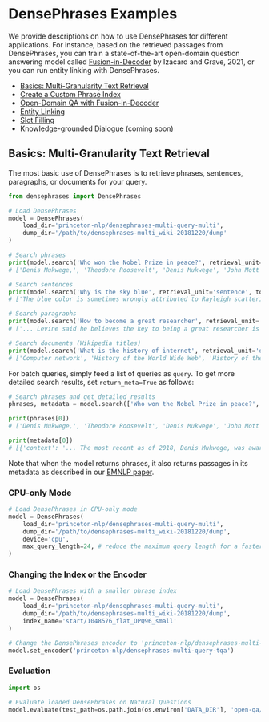 # DensePhrases Examples

We provide descriptions on how to use DensePhrases for different applications.
For instance, based on the retrieved passages from DensePhrases, you can train a state-of-the-art open-domain question answering model called [Fusion-in-Decoder](https://arxiv.org/abs/2007.01282) by Izacard and Grave, 2021, or you can run entity linking with DensePhrases.

* [Basics: Multi-Granularity Text Retrieval](#basics-multi-granularity-text-retrieval)
* [Create a Custom Phrase Index](https://github.com/princeton-nlp/DensePhrases/tree/main/examples/create-custom-index)
* [Open-Domain QA with Fusion-in-Decoder](https://github.com/princeton-nlp/DensePhrases/tree/main/examples/fusion-in-decoder)
* [Entity Linking](https://github.com/princeton-nlp/DensePhrases/tree/main/examples/entity-linking)
* [Slot Filling](https://github.com/princeton-nlp/DensePhrases/tree/main/examples/slot-filling)
* Knowledge-grounded Dialogue (coming soon)

## Basics: Multi-Granularity Text Retrieval
The most basic use of DensePhrases is to retrieve phrases, sentences, paragraphs, or documents for your query.
```python
from densephrases import DensePhrases

# Load DensePhrases
model = DensePhrases(
    load_dir='princeton-nlp/densephrases-multi-query-multi',
    dump_dir='/path/to/densephrases-multi_wiki-20181220/dump'
)

# Search phrases
print(model.search('Who won the Nobel Prize in peace?', retrieval_unit='phrase', top_k=5))
# ['Denis Mukwege,', 'Theodore Roosevelt', 'Denis Mukwege', 'John Mott', 'Mother Teresa']

# Search sentences
print(model.search('Why is the sky blue', retrieval_unit='sentence', top_k=1))
# ['The blue color is sometimes wrongly attributed to Rayleigh scattering, which is responsible for the color of the sky.']

# Search paragraphs
print(model.search('How to become a great researcher', retrieval_unit='paragraph', top_k=1))
# ['... Levine said he believes the key to being a great researcher is having passion for research in and working on questions that the researcher is truly curious about. He said: "Have patience, persistence and enthusiasm and you’ll be fine."']

# Search documents (Wikipedia titles)
print(model.search('What is the history of internet', retrieval_unit='document', top_k=3))
# ['Computer network', 'History of the World Wide Web', 'History of the Internet']
```

For batch queries, simply feed a list of queries as ``query``.
To get more detailed search results, set ``return_meta=True`` as follows:
```python
# Search phrases and get detailed results
phrases, metadata = model.search(['Who won the Nobel Prize in peace?', 'Name products of Apple.'], retrieval_unit='phrase', return_meta=True)

print(phrases[0])
# ['Denis Mukwege,', 'Theodore Roosevelt', 'Denis Mukwege', 'John Mott', 'Muhammad Yunus', ...]

print(metadata[0])
# [{'context': '... The most recent as of 2018, Denis Mukwege, was awarded his Peace Prize in 2018. ...', 'title': ['List of black Nobel laureates'], 'doc_idx': 5433697, 'start_pos': 558, 'end_pos': 572, 'start_idx': 15, 'end_idx': 16, 'score': 99.670166015625, ..., 'answer': 'Denis Mukwege,'}, ...] 
```
Note that when the model returns phrases, it also returns passages in its metadata as described in our [EMNLP paper](https://arxiv.org/abs/2109.08133).<br>

### CPU-only Mode
```python
# Load DensePhrases in CPU-only mode
model = DensePhrases(
    load_dir='princeton-nlp/densephrases-multi-query-multi',
    dump_dir='/path/to/densephrases-multi_wiki-20181220/dump',
    device='cpu',
    max_query_length=24, # reduce the maximum query length for a faster query encoding (optional)
)
```

### Changing the Index or the Encoder
```python
# Load DensePhrases with a smaller phrase index
model = DensePhrases(
    load_dir='princeton-nlp/densephrases-multi-query-multi',
    dump_dir='/path/to/densephrases-multi_wiki-20181220/dump',
    index_name='start/1048576_flat_OPQ96_small'
)

# Change the DensePhrases encoder to 'princeton-nlp/densephrases-multi-query-tqa' (trained on TriviaQA)
model.set_encoder('princeton-nlp/densephrases-multi-query-tqa')
```

### Evaluation
```python
import os

# Evaluate loaded DensePhrases on Natural Questions
model.evaluate(test_path=os.path.join(os.environ['DATA_DIR'], 'open-qa/nq-open/test_preprocessed.json'))
```
